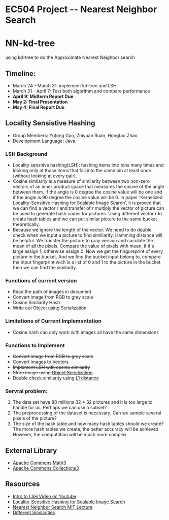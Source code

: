 # EC504 Project -- Nearest Neighbor Search
# NN-kd-tree
using kd-tree to do the Approximate Nearest Neighbor search
## Timeline:
- March 24 - March 31: implement kd-tree and LSH
- March 31 - April 7: Test both algorithm and compare performance
- **April 9: Midterm Report Due**
- **May 2: Final Presentation**
- **May 4: Final Report Due**
## Locality Sensistive Hashing
- Group Members: Yutong Gao, Zhiyuan Ruan, Hongtao Zhao
- Development Language: Java
### LSH Background
- Locality sensitive hashing(LSH): hashing items into bins many times and looking only at those items that fall into the same bin at least once (without looking at every pair).
- Cosine similarity is a measure of similarity between two non-zero vectors of an inner product space that measures the cosine of the angle between them. If the angle is 0 degree the cosine value will be one and if the angle is 90 degree the cosine value will be 0. In paper 'Kernelized Locality-Sensitive Hashing for Scalable Image Search', it is proved that we can find a vector r and transfer of r multiply the vector of picture can be used to generate hash codes for pictures. Using different vector r to create hash tables and we can put similar picture to the same bucket theoretically. 
- Because we ignore the length of the vector. We need to do double check when we input a picture to find similiarity. Hamming distance will be helpful. We transfer the picture to gray version and caculate the mean of all the pixels. Compare the value of pixels with mean, if it's large assign 1, otherwise assign 0. Now we get the fingureprint of every picture in the bucket. And we find the bucket input belong to, compare the input fingerprint wich is a list of 0 and 1 to the picture in the bucket then we can find the similarity.
### Functions of current version
- Read the path of images in document
- Convert image from RGB to grey scale
- Cosine Similarity Hash
- Write out Object using Serialization
### Limitations of Current Implementation
- Cosine hash can only work with images all have the same dimensions 
### Functions to Implement
- ~~Convert image from RGB to grey scale~~
- Convert images to Vectors
- ~~Implement LSH with cosine similarity~~
- ~~Store image using [Object Serialization](https://www.tutorialspoint.com/java/java_serialization.htm)~~
- Double check similarity using [L1 distance](https://stats.stackexchange.com/questions/53068/euclidean-distance-score-and-similarity)
### Servral problem:
1. The data set have 80 millions 32 * 32 pictures and it is too large to handle for us. Perhaps we can use a subset?
2. The preprocessing of the dataset is necessary. Can we sample several pixels of the picture?
3. The size of the hash table and how many hash tables should we create? The more hash tables we create, the better accuracy will be achieved. However, the computation will be much more complex.
## External Library
- [Apache Commons Math3](http://commons.apache.org/proper/commons-math/)
- [Apache Commons Collections3](https://commons.apache.org/proper/commons-collections/)
## Resources
- [Intro to LSH Video on Youtube](https://www.youtube.com/watch?v=bQAYY8INBxg&t=403s)
- [Locality-Sensitive Hashing for Scalable Image Search](http://www.cs.utexas.edu/users/grauman/papers/iccv2009_klsh.pdf)
- [Nearest Neighbor Search MIT Lecture](https://www.youtube.com/watch?v=vAboxtLEeH0)
- [Different Similarities](http://dataaspirant.com/2015/04/11/five-most-popular-similarity-measures-implementation-in-python/)
